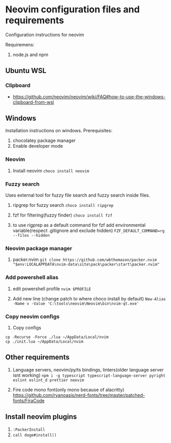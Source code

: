 # Neovim configuration files and requirements

Configuration instructions for neovim

Requiremens:

  1. node.js and npm

## Ubuntu WSL

### Clipboard

 - https://github.com/neovim/neovim/wiki/FAQ#how-to-use-the-windows-clipboard-from-wsl

## Windows

Installation instructions on windows. Prerequisites:
  
  1. chocolatey package manager
  2. Enable developer mode

### Neovim

  1. Install neovim
   `choco install neovim`
  

### Fuzzy search

  Uses external tool for fuzzy file search and fuzzy search inside files.

  1. ripgrep for fuzzy search 
   `choco install ripgrep`

  2. fzf for filtering(fuzzy finder)
   `choco install fzf`

  3. to use rigprep as a default command for fzf add environmental variable(respect .gitignore and exclude hidden)
  `FZF_DEFAULT_COMMAND=rg --files --hidden`

### Neovim package manager

  1. packer.nvim
   `git clone https://github.com/wbthomason/packer.nvim "$env:LOCALAPPDATA\nvim-data\site\pack\packer\start\packer.nvim"`

### Add powershell alias

  1. edit powershell profile
   `nvim $PROFILE`

  2. Add new line (change patch to where choco install by default)
   `New-Alias -Name v -Value 'C:\tools\neovim\Neovim\bin\nvim-qt.exe'`

### Copy neovim configs

  1. Copy configs
   ```
   cp -Recurse -Force ./lua ~/AppData/Local/nvim
   cp ./init.lua ~/AppData/Local/nvim
   ```

## Other requirements

  1. Language servers, neovim/py/ts bindings, linters(older language server isnt working)
   `npm i -g typescript typescript-language-server pyright eslint eslint_d prettier neovim`
  
  2. Fire code mono font(only mono because of alacritty) https://github.com/ryanoasis/nerd-fonts/tree/master/patched-fonts/FiraCode

## Install neovim plugins

  1. `:PackerInstall`
  2. `call doge#install()`
